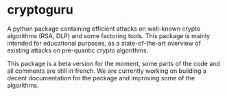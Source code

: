 # cryptoguru
A python package containing efficient attacks on well-known crypto algorithms (RSA, DLP) and some factoring tools.
This package is mainly intended for educational purposes, as a state-of-the-art overview of existing attacks on pre-quantic crypto algorithms.

This package is a beta version for the moment, some parts of the code and all comments are still in french. We are currently working on building a decent documentation for the package and improving some of the algorithms.
